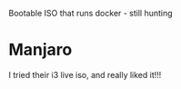 Bootable ISO that runs docker - still hunting

# Manjaro
I tried their i3 live iso, and really liked it!!!